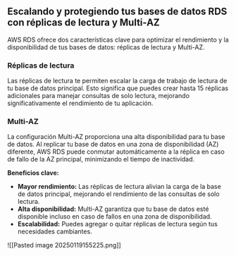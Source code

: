 
## **Escalando y protegiendo tus bases de datos RDS con réplicas de lectura y Multi-AZ**

AWS RDS ofrece dos características clave para optimizar el rendimiento y la disponibilidad de tus bases de datos: réplicas de lectura y Multi-AZ.

### **Réplicas de lectura**
Las réplicas de lectura te permiten escalar la carga de trabajo de lectura de tu base de datos principal. Esto significa que puedes crear hasta 15 réplicas adicionales para manejar consultas de solo lectura, mejorando significativamente el rendimiento de tu aplicación.

### **Multi-AZ**
La configuración Multi-AZ proporciona una alta disponibilidad para tu base de datos. Al replicar tu base de datos en una zona de disponibilidad (AZ) diferente, AWS RDS puede conmutar automáticamente a la réplica en caso de fallo de la AZ principal, minimizando el tiempo de inactividad.

**Beneficios clave:**

* **Mayor rendimiento:** Las réplicas de lectura alivian la carga de la base de datos principal, mejorando el rendimiento de las consultas de solo lectura.
* **Alta disponibilidad:** Multi-AZ garantiza que tu base de datos esté disponible incluso en caso de fallos en una zona de disponibilidad.
* **Escalabilidad:** Puedes agregar o quitar réplicas de lectura según tus necesidades cambiantes.


![[Pasted image 20250119155225.png]]